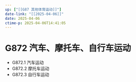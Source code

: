 ```yaml
---
up: ["[[G87 其他体育运动]]"]
date-link: "[[2025-04-06]]"
date: 2025-04-06
ctime-p: 2025-04-06T14:41:05
---
```


# G872 汽车、摩托车、自行车运动

- G872.1 汽车运动
- G872.2 摩托车运动
- G872.3 自行车运动
